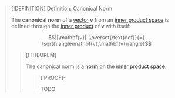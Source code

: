 >[!DEFINITION] Definition: Canonical Norm
>
>The **canonical norm** of a [vector](../Vector%20Space.md) $\mathbf{v}$ from an [inner product space](Inner%20Product%20Space.md) is defined through the [inner product](Inner%20Product%20Space.md) of $\mathbf{v}$ with itself:
>
>$$||\mathbf{v}|| \overset{\text{def}}{=} \sqrt{\langle\mathbf{v},\mathbf{v}\rangle}$$
>
>>[!THEOREM]
>>
>>The canonical norm is a [norm](../Norm.md) on the [inner product space](Inner%20Product%20Space.md).
>>
>>>[!PROOF]-
>>>
>>>TODO
>>>
>>
>